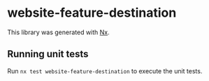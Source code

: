 # website-feature-destination

This library was generated with [Nx](https://nx.dev).

## Running unit tests

Run `nx test website-feature-destination` to execute the unit tests.

